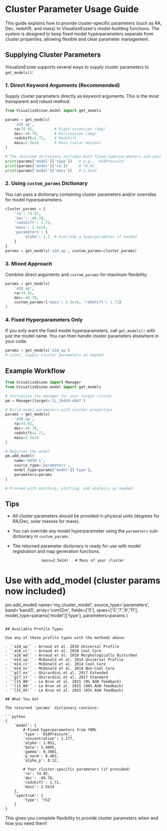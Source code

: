 
# Cluster Parameter Usage Guide

This guide explains how to provide cluster-specific parameters (such as RA, Dec, redshift, and mass) to VisualizeEszee's model-building functions. The system is designed to keep fixed model hyperparameters separate from cluster properties, allowing flexible and clear parameter management.

## Supplying Cluster Parameters

VisualizeEszee supports several ways to supply cluster parameters to `get_models()`:

### 1. Direct Keyword Arguments (Recommended)

Supply cluster parameters directly as keyword arguments. This is the most transparent and robust method.

```python
from VisualizeEszee.model import get_models

params = get_models(
    'a10_up',
    ra=74.92,         # Right ascension (deg)
    dec=-49.78,       # Declination (deg)
    redshift=1.71,    # Redshift
    mass=2.5e14       # Mass (solar masses)
)

# The returned dictionary includes both fixed hyperparameters and your cluster parameters.
print(params['model']['type'])   # e.g., 'A10Pressure'
print(params['model']['ra'])     # 74.92
print(params['model']['mass'])   # 2.5e14
```

### 2. Using `custom_params` Dictionary

You can pass a dictionary containing cluster parameters and/or overrides for model hyperparameters.

```python
cluster_params = {
    'ra': 74.92,
    'dec': -49.78,
    'redshift': 1.71,
    'mass': 2.5e14,
    'parameters': {
        'alpha': 1.2  # Override a hyperparameter if needed
    }
}
params = get_models('a10_up', custom_params=cluster_params)
```

### 3. Mixed Approach

Combine direct arguments and `custom_params` for maximum flexibility.

```python
params = get_models(
    'a10_up',
    ra=74.92,
    dec=-49.78,
    custom_params={'mass': 2.5e14, 'redshift': 1.71}
)
```

### 4. Fixed Hyperparameters Only

If you only want the fixed model hyperparameters, call `get_models()` with just the model name. You can then handle cluster parameters elsewhere in your code.

```python
params = get_models('a10_up')
# Later, supply cluster parameters as needed
```

## Example Workflow

```python
from VisualizeEszee import Manager
from VisualizeEszee.model import get_models

# Initialize the manager for your target cluster
pm = Manager(target='CL_J0459-4947')

# Build model parameters with cluster properties
params = get_models(
    'a10_up',
    ra=74.92,
    dec=-49.78,
    redshift=1.71,
    mass=2.5e14
)

# Register the model
pm.add_model(
    name='0459_1',
    source_type='parameters',
    model_type=params['model']['type'],
    parameters=params
)

# Proceed with matching, plotting, and analysis as needed
```

## Tips
- All cluster parameters should be provided in physical units (degrees for RA/Dec, solar masses for mass).
- You can override any model hyperparameter using the `parameters` sub-dictionary in `custom_params`.
- The returned parameter dictionary is ready for use with model registration and map generation functions.

                   mass=2.5e14)   # Mass of your cluster

# Use with add_model (cluster params now included)
pm.add_model(
    name='my_cluster_model',
    source_type='parameters',
    band='band3',
    array='com12m',
    fields=['0'],
    spws=['5','7','9','11'],
    model_type=params['model']['type'],
    parameters=params
)
```

## Available Profile Types

Use any of these profile types with the methods above:

- `'a10_up'` - Arnaud et al. 2010 Universal Profile
- `'a10_cc'` - Arnaud et al. 2010 Cool Core  
- `'a10_md'` - Arnaud et al. 2010 Morphologically Disturbed
- `'m14_up'` - McDonald et al. 2014 Universal Profile
- `'m14_cc'` - McDonald et al. 2014 Cool Core
- `'m14_nc'` - McDonald et al. 2014 Non-Cool Core
- `'g17_ex'` - Ghirardini et al. 2017 Extended
- `'g17_st'` - Ghirardini et al. 2017 Standard  
- `'l15_00'` - Le Brun et al. 2015 (0% AGN feedback)
- `'l15_80'` - Le Brun et al. 2015 (80% AGN feedback)
- `'l15_85'` - Le Brun et al. 2015 (85% AGN feedback)

## What You Get

The returned `params` dictionary contains:

```python
{
    'model': {
        # Fixed hyperparameters from YAML
        'type': 'A10Pressure',
        'concentration': 1.177,
        'alpha': 1.051,
        'beta': 5.4905,
        'gamma': 0.3081,
        'p_norm': 8.403,
        'alpha_p': 0.12,
        
        # Your cluster-specific parameters (if provided)
        'ra': 74.92,
        'dec': -49.78,
        'redshift': 1.71,
        'mass': 2.5e14
    },
    'spectrum': {
        'type': 'tSZ'
    }
}
```

This gives you complete flexibility to provide cluster parameters when and how you need them!
